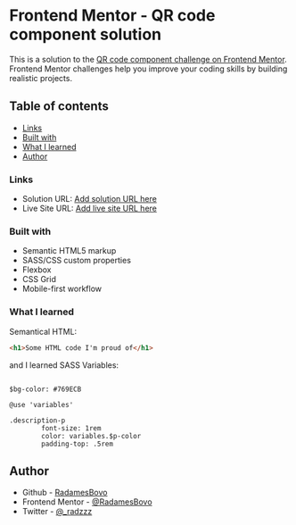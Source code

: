 # Frontend Mentor - QR code component solution

This is a solution to the [QR code component challenge on Frontend Mentor](https://www.frontendmentor.io/challenges/qr-code-component-iux_sIO_H). Frontend Mentor challenges help you improve your coding skills by building realistic projects. 



## Table of contents

  - [Links](#links)
  - [Built with](#built-with)
  - [What I learned](#what-i-learned)
  - [Author](#author)



### Links

- Solution URL: [Add solution URL here](https://your-solution-url.com)
- Live Site URL: [Add live site URL here](https://your-live-site-url.com)



### Built with

- Semantic HTML5 markup
- SASS/CSS custom properties
- Flexbox
- CSS Grid
- Mobile-first workflow



### What I learned

Semantical HTML:

```html
<h1>Some HTML code I'm proud of</h1>
```

and I learned SASS Variables:

```SASS/css

$bg-color: #769ECB

@use 'variables'

.description-p
        font-size: 1rem
        color: variables.$p-color
        padding-top: .5rem

```



## Author

- Github - [RadamesBovo](https://https://github.com/RadamesBovo)
- Frontend Mentor - [@RadamesBovo](https://www.frontendmentor.io/profile/RadamesBovo)
- Twitter - [@_radzzz](https://www.twitter.com/_radzzz)